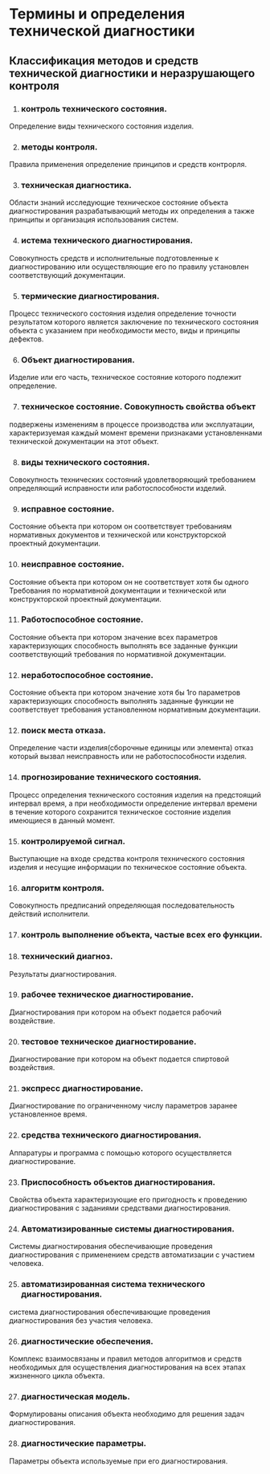 # Термины и определения технической диагностики
## Классификация методов и средств технической диагностики и неразрушающего контроля

1. ### контроль технического состояния. 
Определение виды технического состояния изделия. 

2. ### методы контроля. 
Правила применения определение принципов и средств  контрорля.

3. ### техническая диагностика.
 Области знаний исследующие техническое состояние объекта диагностирования разрабатывающий методы их определения а также принципы и организация использования систем. 

4. ### истема технического диагностирования.
Совокупность средств и исполнительные подготовленные к диагностированию или осуществляющие его по правилу установлен соответствующий документации. 

5. ### термические диагностирования.
Процесс технического состояния изделия определение точности результатом которого является заключение по технического состояния объекта с указанием при необходимости место, виды и принципы дефектов.

6. ### Объект диагностирования.
Изделие или его часть, техническое состояние которого подлежит определение. 

7. ### техническое состояние. Совокупность cвойства объект
 подвержены изменениям в процессе производства или  эксплуатации, характеризуемая каждый момент времени признаками установленнами технической документации на этот объект. 

8. ### виды технического состояния.
Совокупность технических состояний удовлетворяющий требованием определяющий исправности или работоспособности изделий. 

9. ### исправное состояние.
Состояние объекта при котором он соответствует требованиям нормативных документов и технической или конструкторской проектный документации. 

10. ### неисправное состояние.
Состояние объекта при котором он не соответствует хотя бы одного Требования по нормативной документации и технической или конструкторской проектный документации. 

11. ### Работоспособное состояние. 
Состояние объекта при котором значение всех параметров характеризующих способность выполнять все заданные функции соответствующий требования по нормативной документации. 

12. ### неработоспособное состояние.
Состояние объекта при котором значение хотя бы 1го параметров характеризующих способность выполнять заданные функции не соответствует требования установленном нормативным документации. 

12. ### поиск места отказа. 
Определение части изделия(сборочные единицы или элемента) отказ который вызвал неисправность или не работоспособности изделия. 

14. ### прогнозирование технического состояния.
Процесс определения технического состояния изделия на предстоящий интервал время, а при необходимости определение интервал времени в течение которого сохранится техническое состояние изделия имеющиеся в данный момент. 

15. ### контролируемой сигнал. 
Выступающие на входе средства контроля технического состояния изделия и несущие информации по техническое состояние объекта. 

16. ### алгоритм контроля. 
Совокупность предписаний определяющая последовательность действий  исполнители. 

17. ### контроль выполнение объекта, частые всех его функции. 

18. ### технический диагноз. 
Результаты диагностирования. 

19. ### рабочее техническое диагностирование. 
Диагностирования при котором на объект подается рабочий воздействие. 

20. ### тестовое техническое диагностирование. 
Диагностирование при котором на объект подается спиртовой воздействия. 

21. ### экспресс диагностирование.
Диагностирование по ограниченному числу параметров заранее установленное время. 

22. ### средства технического диагностирования. 
Аппаратуры и программа с помощью которого осуществляется диагностирование. 

23. ### Приспособность объектов диагностирования. 
Свойства объекта характеризующие его пригодность к проведению диагностирования с заданиями средствами диагностирования. 

24. ### Автоматизированные системы диагностирования. 
Системы диагностирования обеспечивающие проведения диагностирования с применением средств автоматизации с участием человека. 

25. ### автоматизированная система технического диагностирования. 
система диагностирования обеспечивающие проведения диагностирования без участия человека. 

26. ### диагностические обеспечения. 
Комплекс взаимосвязаны и правил методов алгоритмов и средств необходимых для осуществления диагностирования на всех этапах жизненного цикла объекта. 

27. ### диагностическая модель. 
Формулированы описания объекта необходимо для решения задач диагностирования. 

28. ### диагностические параметры. 
Параметры объекта используемые при его диагностирования.

